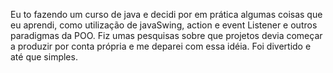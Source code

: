 Eu to fazendo um curso de java e decidi por em prática algumas coisas que eu aprendi, como utilização de javaSwing, action e event Listener e outros paradigmas da POO. Fiz umas pesquisas sobre que projetos devia começar a produzir por conta própria e me deparei com essa idéia. Foi divertido e até que simples.
